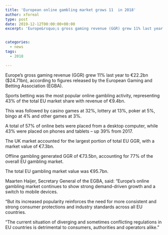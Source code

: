 ```yaml
---
title: 'European online gambling market grows 11  in 2018'
author: xforeal 
type: post
date: 2019-12-12T00:00:00+00:00
excerpt: 'Europe&rsquo;s gross gaming revenue (GGR) grew 11% last year to &euro;22'


categories:
  - news
tags:
  - 2018

---
```

Europe&rsquo;s gross gaming revenue (GGR) grew 11% last year to &euro;22.2bn ($24.71bn), according to figures released by the European Gaming and Betting Association (EGBA).

Sports betting was the most popular online gambling activity, representing 43% of the total EU market share with revenue of &euro;9.4bn.

This was followed by casino games at 32%, lottery at 13%, poker at 5%, bingo at 4% and other games at 3%.

A total of 57% of online bets were placed from a desktop computer, while 43% were placed on phones and tablets &ndash; up 39% from 2017.

The UK market accounted for the largest portion of total EU GGR, with a market value of &euro;7.3bn.

Offline gambling generated GGR of &euro;73.5bn, accounting for 77% of the overall EU gambling market.

The total EU gambling market value was &euro;95.7bn.

Maarten Haijer, Secretary General of the EGBA, said: &ldquo;Europe&rsquo;s online gambling market continues to show strong demand-driven growth and a switch to mobile devices.

&ldquo;But its increased popularity reinforces the need for more consistent and strong consumer protections and industry standards across all EU countries.

&ldquo;The current situation of diverging and sometimes conflicting regulations in EU countries is detrimental to consumers, authorities and operators alike.&rdquo;